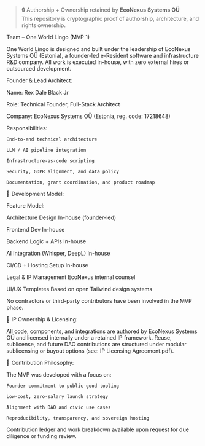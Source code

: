 > 🔒 Authorship + Ownership retained by **EcoNexus Systems OÜ**  
> This repository is cryptographic proof of authorship, architecture, and rights ownership.  


Team – One World Lingo (MVP 1)

One World Lingo is designed and built under the leadership of EcoNexus Systems OÜ (Estonia), a founder-led e-Resident software and infrastructure R&D company. All work is executed in-house, with zero external hires or outsourced development.

Founder & Lead Architect:

Name: Rex Dale Black Jr

Role: Technical Founder, Full-Stack Architect

Company: EcoNexus Systems OÜ (Estonia, reg. code: 17218648)

Responsibilities:

    End-to-end technical architecture

    LLM / AI pipeline integration

    Infrastructure-as-code scripting

    Security, GDPR alignment, and data policy

    Documentation, grant coordination, and product roadmap


🔧 Development Model:

Feature	Model:

Architecture Design	In-house (founder-led)

Frontend Dev	In-house

Backend Logic + APIs	In-house

AI Integration (Whisper, DeepL)	In-house

CI/CD + Hosting Setup	In-house

Legal & IP Management	EcoNexus internal counsel

UI/UX Templates	Based on open Tailwind design systems


No contractors or third-party contributors have been involved in the MVP phase.


🤝 IP Ownership & Licensing:

All code, components, and integrations are authored by EcoNexus Systems OÜ and licensed internally under a retained IP framework. Reuse, sublicense, and future DAO contributions are structured under modular sublicensing or buyout options (see: IP Licensing Agreement.pdf).

🧩 Contribution Philosophy:

The MVP was developed with a focus on:

    Founder commitment to public-good tooling

    Low-cost, zero-salary launch strategy

    Alignment with DAO and civic use cases

    Reproducibility, transparency, and sovereign hosting

Contribution ledger and work breakdown available upon request for due diligence or funding review.
